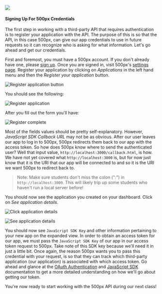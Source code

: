 # ![](https://ga-dash.s3.amazonaws.com/production/assets/logo-9f88ae6c9c3871690e33280fcf557f33.png)

#### Signing Up For 500px Credentials

The first step in working with a third-party API that requires authentication is to register your application with the API. The purpose of this is so that the API, in this case 500px, can give our app credentials to use in future requests so it can recognize who is asking for what information. Let's go ahead and get our credentials.

First and foremost, you must have a 500px account. If you don't already have one, please [sign up](https://500px.com/signup). Once you are signed in, visit 500px's [settings page](https://500px.com/settings/applications). Register your application by clicking on _Applications_ in the left hand menu and then the _Register your application_ button.

![Register application button](https://cloud.githubusercontent.com/assets/204420/15404835/fe793fce-1dc4-11e6-8270-bf05c1b1d2c4.png)

You should see the following:

![Register application](https://cloud.githubusercontent.com/assets/204420/15399945/4115496a-1daf-11e6-9c8c-7054b5983fa0.png)

After you fill out the form you'll have:

![Register complete](https://cloud.githubusercontent.com/assets/204420/15404845/02a48ed2-1dc5-11e6-92cb-40be14a0c459.png)

Most of the fields values should be pretty self-explanatory. However, _JavaScript SDK Callback URL_ may not be as obvious. After our user leaves our app to log in to 500px, 500px redirects them back to our app with the access token. So how does 500px know where to send the authenticated user? Well that input value, `http://localhost:3000/callback.html`, is how. We have not yet covered what `http://localhost:3000` is, but for now just know that it is the URI that our app will be connected to and so it is the URI we want 500px to redirect back to.

> Note: Make sure students don't miss the colon (":") in `http://localhost:3000`. This will likely trip up some students who haven't run a local server before!

You should now see the application you created on your dashboard. Click on _See application details_.

![Click application details](https://cloud.githubusercontent.com/assets/204420/15404851/05ea900a-1dc5-11e6-9452-662d27edbad8.png)

![See application details](https://cloud.githubusercontent.com/assets/204420/15399977/67f5719a-1daf-11e6-8f48-ec61fa9d5b59.png)

You should now see `JavaScript SDK Key` and other information pertaining to your new app on the expanded view. In order to obtain an access token for our app, we must pass the `JavaScript SDK Key` of our app in our access token request to 500px. Take note of this SDK key because we'll need it in just a little bit. Once again, the reason 500px wants you to pass this credential with your request, is so that they can track which third-party application (our application) is associated with which access token. Go ahead and glance at the [OAuth Authentication](https://github.com/500px/api-documentation/blob/master/authentication/POST_oauth_accesstoken.md) and [JavaScript SDK](https://github.com/500px/500px-js-sdk) documentation to get a more detailed understanding on how we'll go about getting our token.

You're now ready to start working with the 500px API during our next class!